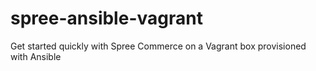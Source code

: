 spree-ansible-vagrant
=====================

Get started quickly with Spree Commerce on a Vagrant box provisioned with Ansible
